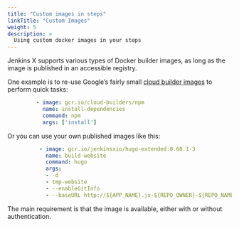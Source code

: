 ```yaml
---
title: "Custom images in steps"
linkTitle: "Custom Images"
weight: 5
description: >
  Using custom docker images in your steps
---
```

Jenkins X supports various types of Docker builder images, as long as the image is published in an accessible registry.

One example is to re-use Google’s fairly small [cloud builder images](https://github.com/GoogleCloudPlatform/cloud-builders) to perform quick tasks:

```yaml
         - image: gcr.io/cloud-builders/npm
           name: install-dependencies
           command: npm
           args: ['install']
```

Or you can use your own published images like this:

```yaml
          - image: gcr.io/jenkinsxio/hugo-extended:0.60.1-3
            name: build-website
            command: hugo
            args:
            - -d
            - tmp-website
            - --enableGitInfo
            - --baseURL http://${APP_NAME}.jx-${REPO_OWNER}-${REPO_NAME}-pr-${PULL_NUMBER}.${DOMAIN}/
```

The main requirement is that the image is available, either with or without authentication.
